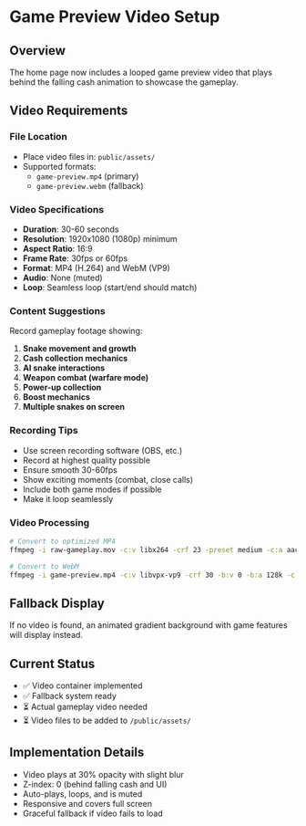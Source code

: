 # Game Preview Video Setup

## Overview
The home page now includes a looped game preview video that plays behind the falling cash animation to showcase the gameplay.

## Video Requirements

### File Location
- Place video files in: `public/assets/`
- Supported formats:
  - `game-preview.mp4` (primary)
  - `game-preview.webm` (fallback)

### Video Specifications
- **Duration**: 30-60 seconds
- **Resolution**: 1920x1080 (1080p) minimum
- **Aspect Ratio**: 16:9
- **Frame Rate**: 30fps or 60fps
- **Format**: MP4 (H.264) and WebM (VP9)
- **Audio**: None (muted)
- **Loop**: Seamless loop (start/end should match)

### Content Suggestions
Record gameplay footage showing:
1. **Snake movement and growth**
2. **Cash collection mechanics**
3. **AI snake interactions**
4. **Weapon combat (warfare mode)**
5. **Power-up collection**
6. **Boost mechanics**
7. **Multiple snakes on screen**

### Recording Tips
- Use screen recording software (OBS, etc.)
- Record at highest quality possible
- Ensure smooth 30-60fps
- Show exciting moments (combat, close calls)
- Include both game modes if possible
- Make it loop seamlessly

### Video Processing
```bash
# Convert to optimized MP4
ffmpeg -i raw-gameplay.mov -c:v libx264 -crf 23 -preset medium -c:a aac -b:a 128k -movflags +faststart game-preview.mp4

# Convert to WebM
ffmpeg -i game-preview.mp4 -c:v libvpx-vp9 -crf 30 -b:v 0 -b:a 128k -c:a libopus game-preview.webm
```

## Fallback Display
If no video is found, an animated gradient background with game features will display instead.

## Current Status
- ✅ Video container implemented
- ✅ Fallback system ready
- ⏳ Actual gameplay video needed
- ⏳ Video files to be added to `/public/assets/`

## Implementation Details
- Video plays at 30% opacity with slight blur
- Z-index: 0 (behind falling cash and UI)
- Auto-plays, loops, and is muted
- Responsive and covers full screen
- Graceful fallback if video fails to load
